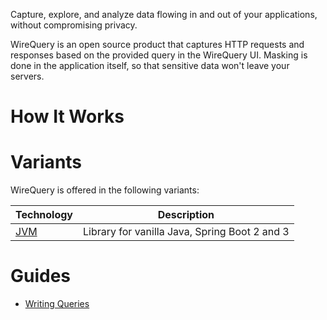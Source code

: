 Capture, explore, and analyze data flowing in and out of your applications, without compromising privacy.

WireQuery is an open source product that captures HTTP requests and responses based on the provided query in the
WireQuery UI. Masking is done in the application itself, so that sensitive data won't leave your servers.

# How It Works

# Variants

WireQuery is offered in the following variants:

| Technology      | Description                                   |
|-----------------|-----------------------------------------------|
| [JVM](/sdk/jvm) | Library for vanilla Java, Spring Boot 2 and 3 |

# Guides

- [Writing Queries](/docs/writing-queries.md)
